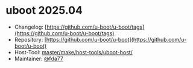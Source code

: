# uboot 2025.04
 - Changelog: [https://github.com/u-boot/u-boot/tags](https://github.com/u-boot/u-boot/tags)
 - Repository: [https://github.com/u-boot/u-boot](https://github.com/u-boot/u-boot)
 - Host-Tool: [master/make/host-tools/uboot-host/](https://github.com/Freetz-NG/freetz-ng/tree/master/make/host-tools/uboot-host/)
 - Maintainer: [@fda77](https://github.com/fda77)

